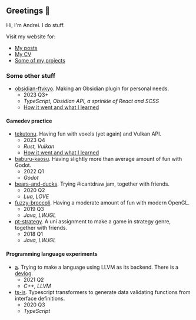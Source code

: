 ## Greetings 👋

Hi, I'm Andrei.
I do stuff.

Visit my website for:
- [My posts](https://www.ftvkyo.me/post/)
- [My CV](https://www.ftvkyo.me/about/)
- [Some of my projects](https://www.ftvkyo.me/project/)

### Some other stuff

- [obsidian-ftvkyo](https://github.com/ftvkyo/obsidian-ftvkyo). Making an Obsidian plugin for personal needs.
  - 2023 Q3+
  - _TypeScript, Obsidian API, a sprinkle of React and SCSS_
  - [How it went and what I learned](https://www.ftvkyo.me/project/obsidian-ftvkyo/)
 
#### Gamedev practice

- [tekutonu](https://github.com/ftvkyo/tekutonu). Having fun with voxels (yet again) and Vulkan API.
  - 2023 Q4
  - _Rust, Vulkan_
  - [How it went and what I learned](https://www.ftvkyo.me/project/tekutonu/)
- [baburu-kaosu](https://github.com/ftvkyo/baburu-kaosu). Having slightly more than average amount of fun with Godot.
  - 2022 Q1
  - _Godot_
- [bears-and-ducks](https://github.com/rwxecut/bears-and-ducks). Trying #icantdraw jam, together with friends.
  - 2020 Q2
  - _Lua, LOVE_
- [fuzzy-broccoli](https://github.com/ftvkyo/fuzzy-broccoli). Having a moderate amount of fun with modern OpenGL.
  - 2019 Q3
  - _Java, LWJGL_
- [pt-strategy](https://github.com/ftvkyo/pt-strategy). A uni assignment to make a game in strategy genre, together with friends.
  - 2018 Q1
  - _Java, LWJGL_

#### Programming language experiments

- [a](https://github.com/ftvkyo/a). Trying to make a language using LLVM as its backend. There is a [devlog](https://ftvkyo.me/post/001-devlog-parentheses-01/).
  - 2021 Q2
  - _C++, LLVM_
- [ts-is](https://github.com/ftvkyo/ts-is). Typescript transformers to generate data validating functions from interface definitions.
  - 2020 Q3
  - _TypeScript_
